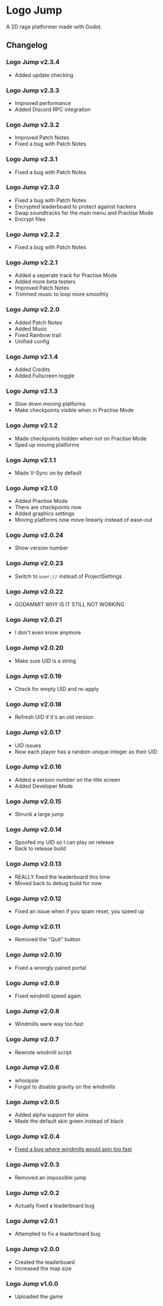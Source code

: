 # Logo Jump
A 2D rage platformer made with Godot.

## Changelog

### Logo Jump v2.3.4
  - Added update checking

### Logo Jump v2.3.3
  - Improved performance
  - Added Discord RPC integration

### Logo Jump v2.3.2
  - Improved Patch Notes
  - Fixed a bug with Patch Notes

### Logo Jump v2.3.1
  - Fixed a bug with Patch Notes

### Logo Jump v2.3.0
  - Fixed a bug with Patch Notes
  - Encrypted leaderboard to protect against hackers
  - Swap soundtracks for the main menu and Practise Mode
  - Encrypt files

### Logo Jump v2.2.2
  - Fixed a bug with Patch Notes

### Logo Jump v2.2.1
  - Added a seperate track for Practise Mode
  - Added more beta testers
  - Improved Patch Notes
  - Trimmed music to loop more smoothly

### Logo Jump v2.2.0
  - Added Patch Notes
  - Added Music
  - Fixed Rainbow trail
  - Unified config

### Logo Jump v2.1.4
  - Added Credits
  - Added Fullscreen toggle

### Logo Jump v2.1.3
  - Slow down moving platforms
  - Make checkpoints visible when in Practise Mode

### Logo Jump v2.1.2
  - Made checkpoints hidden when not on Practise Mode
  - Sped up moving platforms

### Logo Jump v2.1.1
  - Made V-Sync on by default

### Logo Jump v2.1.0
  - Added Practise Mode
  - There are checkpoints now
  - Added graphics settings
  - Moving platforms now move linearly instead of ease-out

### Logo Jump v2.0.24
  - Show version number

### Logo Jump v2.0.23
  - Switch to `user://` instead of ProjectSettings

### Logo Jump v2.0.22
  - GODAMMIT WHY IS IT STILL NOT WORKING

### Logo Jump v2.0.21
  - I don't even know anymore

### Logo Jump v2.0.20
  - Make sure UID is a string

### Logo Jump v2.0.19
  - Check for empty UID and re-apply

### Logo Jump v2.0.18
  - Refresh UID if it's an old version

### Logo Jump v2.0.17
  - UID issues
  - Now each player has a random unique integer as their UID

### Logo Jump v2.0.16
  - Added a version number on the title screen
  - Added Developer Mode

### Logo Jump v2.0.15
  - Shrunk a large jump

### Logo Jump v2.0.14
  - Spoofed my UID so I can play on release
  - Back to release build

### Logo Jump v2.0.13
  - REALLY fixed the leaderboard this time
  - Moved back to debug build for now

### Logo Jump v2.0.12
  - Fixed an issue when if you spam reset, you speed up

### Logo Jump v2.0.11
  - Removed the "Quit" button

### Logo Jump v2.0.10
  - Fixed a wrongly paired portal

### Logo Jump v2.0.9
  - Fixed windmill speed again

### Logo Jump v2.0.8
  - Windmills were way too fast

### Logo Jump v2.0.7
  - Rewrote windmill script

### Logo Jump v2.0.6
  - whoopsie
  - Forgot to disable gravity on the windmills

### Logo Jump v2.0.5
  - Added alpha support for skins
  - Made the default skin green instead of black

### Logo Jump v2.0.4
  - [Fixed a bug where windmills would spin too fast](https://github.com/redisnotbluedev/redisnotbluedev.github.io/issues/2)

### Logo Jump v2.0.3
  - Removed an impossible jump

### Logo Jump v2.0.2
  - Actually fixed a leaderboard bug

### Logo Jump v2.0.1
  - Attempted to fix a leaderboard bug

### Logo Jump v2.0.0
  - Created the leaderboard
  - Increased the map size

### Logo Jump v1.0.0
  - Uploaded the game
